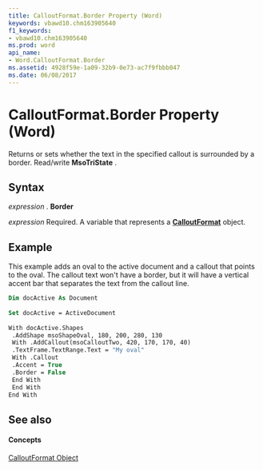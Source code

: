 ```yaml
---
title: CalloutFormat.Border Property (Word)
keywords: vbawd10.chm163905640
f1_keywords:
- vbawd10.chm163905640
ms.prod: word
api_name:
- Word.CalloutFormat.Border
ms.assetid: 4928f59e-1a09-32b9-0e73-ac7f9fbbb047
ms.date: 06/08/2017
---
```



# CalloutFormat.Border Property (Word)

Returns or sets whether the text in the specified callout is surrounded by a border. Read/write **MsoTriState** .


## Syntax

 _expression_ . **Border**

 _expression_ Required. A variable that represents a **[CalloutFormat](calloutformat-object-word.md)** object.


## Example

This example adds an oval to the active document and a callout that points to the oval. The callout text won't have a border, but it will have a vertical accent bar that separates the text from the callout line.


```vb
Dim docActive As Document 
 
Set docActive = ActiveDocument 
 
With docActive.Shapes 
 .AddShape msoShapeOval, 180, 200, 280, 130 
 With .AddCallout(msoCalloutTwo, 420, 170, 170, 40) 
 .TextFrame.TextRange.Text = "My oval" 
 With .Callout 
 .Accent = True 
 .Border = False 
 End With 
 End With 
End With
```


## See also


#### Concepts


[CalloutFormat Object](calloutformat-object-word.md)

